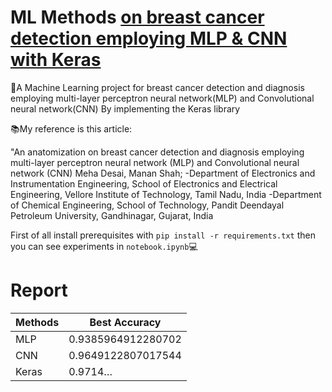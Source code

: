 # ML Methods [on breast cancer detection employing MLP & CNN with Keras](https://github.com/Sofia-Amouei/ML-Methods-on-breast-cancer-detection-employing-MLP-CNN-with-Keras-/files/10488662/default.pdf)

📑A Machine Learning project for breast cancer detection and diagnosis employing
multi-layer perceptron neural network(MLP) and Convolutional neural
network(CNN) By implementing the Keras library

📚My reference is this article:
<tr>"An anatomization on breast cancer detection and diagnosis employing multi-layer perceptron neural network (MLP) and Convolutional neural network (CNN)
Meha Desai, Manan Shah;
-Department of Electronics and Instrumentation Engineering, School of Electronics and Electrical Engineering, Vellore Institute of Technology, Tamil Nadu, India
-Department of Chemical Engineering, School of Technology, Pandit Deendayal Petroleum University, Gandhinagar, Gujarat, India
</tr>

<p dir="auto">First of all install prerequisites with <code>pip install -r requirements.txt</code> then you can see experiments in <code>notebook.ipynb</code>💻

# Report
<table>
<thead>
<tr>
<th>Methods</th>
<th>Best Accuracy</th>
</tr>
</thead>
<tbody>
<tr>
<td>MLP</td>
<td>0.9385964912280702</td>
</tr>
<tr>
<td>CNN</td>
<td>0.9649122807017544</td>
</tr>
<tr>
<td>Keras</td>
<td>0.9714…</td>
</tr>
</tbody>
</table>
